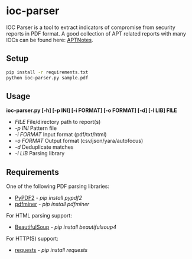 # ioc-parser
IOC Parser is a tool to extract indicators of compromise from security reports in PDF format. A good collection of APT related reports with many IOCs can be found here: [APTNotes](https://github.com/kbandla/APTnotes).

## Setup
```bash
pip install -r requirements.txt
python ioc-parser.py sample.pdf
```

## Usage
**ioc-parser.py [-h] [-p INI] [-i FORMAT] [-o FORMAT] [-d] [-l LIB] FILE**
* *FILE* File/directory path to report(s)
* *-p INI* Pattern file
* *-i FORMAT* Input format (pdf/txt/html)
* *-o FORMAT* Output format (csv/json/yara/autofocus)
* *-d* Deduplicate matches
* *-l LIB* Parsing library

## Requirements
One of the following PDF parsing libraries:
* [PyPDF2](https://github.com/mstamy2/PyPDF2) - *pip install pypdf2*
* [pdfminer](https://github.com/euske/pdfminer) - *pip install pdfminer*

For HTML parsing support:
* [BeautifulSoup](http://www.crummy.com/software/BeautifulSoup/) - *pip install beautifulsoup4*

For HTTP(S) support:
* [requests](http://docs.python-requests.org/en/latest/) - *pip install requests*
